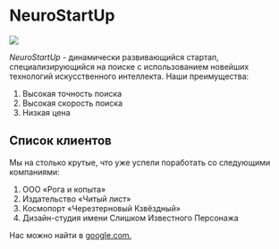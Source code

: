 ﻿# NeuroStartUp
![](https://netology-code.github.io/git-homeworks/introduction/assets/logo.png)

*NeuroStartUp* - динамически развивающийся стартап, специализирующийся на поиске с использованием новейших технологий искусственного интеллекта.
Наши преимущества:
1. Высокая точность поиска
2.  Высокая скорость поиска
3.  Низкая цена

## Список клиентов
Мы на столько крутые, что уже успели поработать со следующими компаниями:
1.	ООО «Рога и копыта»
2.	Издательство «Читый лист»
3.	Космопорт «Черезтерновый Кзвёздный»
4.	Дизайн-студия имени Слишком Известного Персонажа

Нас можно найти в [google.com.](https://www.google.com/)